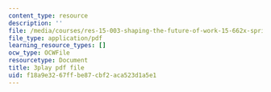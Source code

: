 ```yaml
---
content_type: resource
description: ''
file: /media/courses/res-15-003-shaping-the-future-of-work-15-662x-spring-2016/f18a9e3267ffbe87cbf2aca523d1a5e1_5eKqzY-dyxQ.pdf
file_type: application/pdf
learning_resource_types: []
ocw_type: OCWFile
resourcetype: Document
title: 3play pdf file
uid: f18a9e32-67ff-be87-cbf2-aca523d1a5e1
---
```


